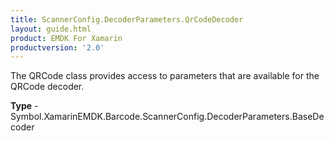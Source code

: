 ```yaml
---
title: ScannerConfig.DecoderParameters.QrCodeDecoder
layout: guide.html
product: EMDK For Xamarin
productversion: '2.0'
---
```

The QRCode class provides access to parameters that are available for the QRCode decoder.

**Type** - Symbol.XamarinEMDK.Barcode.ScannerConfig.DecoderParameters.BaseDecoder















